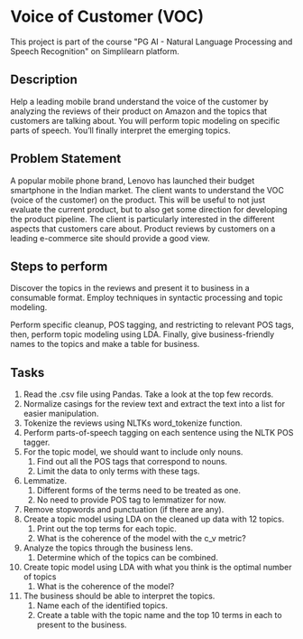 # Voice of Customer (VOC)
This project is part of the course "PG AI - Natural Language Processing and Speech Recognition" on Simplilearn platform.

## Description
Help a leading mobile brand understand the voice of the customer by analyzing the reviews of their product on Amazon and the topics that customers are talking about. You will perform topic modeling on specific parts of speech. You’ll finally interpret the emerging topics.

## Problem Statement
A popular mobile phone brand, Lenovo has launched their budget smartphone in the Indian market. The client wants to understand the VOC (voice of the customer) on the product. This will be useful to not just evaluate the current product, but to also get some direction for developing the product pipeline. The client is particularly interested in the different aspects that customers care about. Product reviews by customers on a leading e-commerce site should provide a good view.


## Steps to perform
Discover the topics in the reviews and present it to business in a consumable format. Employ techniques in syntactic processing and topic modeling.

Perform specific cleanup, POS tagging, and restricting to relevant POS tags, then, perform topic modeling using LDA. Finally, give business-friendly names to the topics and make a table for business.

## Tasks

1. Read the .csv file using Pandas. Take a look at the top few records.
2. Normalize casings for the review text and extract the text into a list for easier manipulation.
3. Tokenize the reviews using NLTKs word_tokenize function.
4. Perform parts-of-speech tagging on each sentence using the NLTK POS tagger.
5. For the topic model, we should  want to include only nouns.
    1. Find out all the POS tags that correspond to nouns.
    2. Limit the data to only terms with these tags.
6. Lemmatize. 
    1. Different forms of the terms need to be treated as one.
    2. No need to provide POS tag to lemmatizer for now.
7. Remove stopwords and punctuation (if there are any). 
8. Create a topic model using LDA on the cleaned up data with 12 topics.
    1. Print out the top terms for each topic.
    2. What is the coherence of the model with the c_v metric?
9. Analyze the topics through the business lens.
    1. Determine which of the topics can be combined.
10. Create topic model using LDA with what you think is the optimal number of topics
    1. What is the coherence of the model?
11. The business should  be able to interpret the topics.
    1. Name each of the identified topics.
    2. Create a table with the topic name and the top 10 terms in each to present to the  business.
